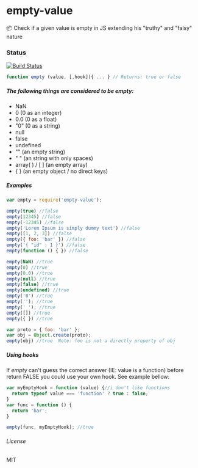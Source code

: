 # empty-value
:package: Check if a given value is empty in JS extending his "truthy" and "falsy" nature

### Status
[![Build Status](https://travis-ci.org/juliomatcom/empty-value.svg?branch=master)](https://travis-ci.org/juliomatcom/empty-value)

```javascript
function empty (value, [,hook]){ ... } // Returns: true or false
```
##### The following things are considered to be empty:
- NaN
- 0 (0 as an integer)
- 0.0 (0 as a float)
- "0" (0 as a string)
- null
- false
- undefined
- "" (an empty string)
- "  " (an string with only spaces)
- array( ) / \[ \] (an empty array)
- { } (an empty object / no direct keys)

##### Examples
```javascript
var empty = require('empty-value');

empty(true) //false
empty(12345) //false
empty(-12345) //false
empty('Lorem Ipsum is simply dummy text') //false
empty([1, 2, 3]) //false
empty({ foo: 'bar' }) //false
empty('{ "id" : 1 }') //false
empty(function () { }) //false

empty(NaN) //true
empty(0) //true
empty(0.0) //true
empty(null) //true
empty(false) //true
empty(undefined) //true
empty('0') //true
empty(''); //true
empty(' '); //true
empty([]) //true
empty({ }) //true

var proto = { foo: 'bar' };
var obj = Object.create(proto);
empty(obj) //true  Note: foo is not a directly property of obj
```

##### Using hooks
If *empty* can't guess the correct answer (IE: value is a function) before return FALSE you could use your own hook.      See example bellow:

```javascript
var myEmptyHook = function (value) {//i don't like functions
  return typeof value === 'function' ? true : false;
}
var func = function () {
  return 'bar';
}

empty(func, myEmptyHook); //true
```

###### License
 MIT
